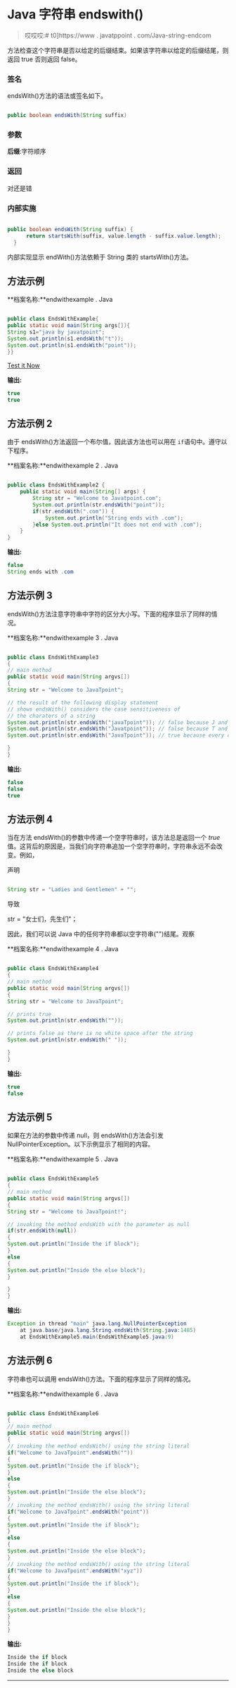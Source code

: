 # Java 字符串 endswith()

> 哎哎哎:# t0]https://www . javatppoint . com/Java-string-endcom

方法检查这个字符串是否以给定的后缀结束。如果该字符串以给定的后缀结尾，则返回 true 否则返回 false。

### 签名

endsWith()方法的语法或签名如下。

```java

public boolean endsWith(String suffix) 

```

### 参数

**后缀**:字符顺序

### 返回

对还是错

### 内部实施

```java

public boolean endsWith(String suffix) {  
      return startsWith(suffix, value.length - suffix.value.length);  
  }  

```

内部实现显示 endWith()方法依赖于 String 类的 startsWith()方法。

## 方法示例

**档案名称:**endwithexample . Java

```java

public class EndsWithExample{
public static void main(String args[]){
String s1="java by javatpoint";
System.out.println(s1.endsWith("t"));
System.out.println(s1.endsWith("point"));
}}

```

[Test it Now](https://compiler.javatpoint.com/opr/test.jsp?filename=EndsWithExample)

**输出:**

```java
true
true

```

## 方法示例 2

由于 endsWith()方法返回一个布尔值，因此该方法也可以用在 `if`语句中。遵守以下程序。

**档案名称:**endwithexample 2 . Java

```java

public class EndsWithExample2 {
	public static void main(String[] args) {
		String str = "Welcome to Javatpoint.com";
		System.out.println(str.endsWith("point"));
		if(str.endsWith(".com")) {
			System.out.println("String ends with .com");
		}else System.out.println("It does not end with .com");
	}
}

```

**输出:**

```java
false
String ends with .com

```

## 方法示例 3

endsWith()方法注意字符串中字符的区分大小写。下面的程序显示了同样的情况。

**档案名称:**endwithexample 3 . Java

```java

public class EndsWithExample3 
{  
// main method
public static void main(String argvs[]) 
{
String str = "Welcome to JavaTpoint";

// the result of the following display statement
// shows endsWith() considers the case sensitiveness of 
// the charaters of a string
System.out.println(str.endsWith("javaTpoint")); // false because J and j are different
System.out.println(str.endsWith("Javatpoint")); // false because T and t are different
System.out.println(str.endsWith("JavaTpoint")); // true because every character is same

}
}

```

**输出:**

```java
false
false
true

```

## 方法示例 4

当在方法 endsWith()的参数中传递一个空字符串时，该方法总是返回一个 *true* 值。这背后的原因是，当我们向字符串追加一个空字符串时，字符串永远不会改变。例如，

声明

```java

String str = "Ladies and Gentlemen" + ""; 

```

导致

str = "女士们，先生们"；

因此，我们可以说 Java 中的任何字符串都以空字符串("")结尾。观察

**档案名称:**endwithexample 4 . Java

```java

public class EndsWithExample4
{  
// main method
public static void main(String argvs[]) 
{
String str = "Welcome to JavaTpoint";

// prints true
System.out.println(str.endsWith(""));

// prints false as there is no white space after the string
System.out.println(str.endsWith(" "));

}
}

```

**输出:**

```java
true
false

```

## 方法示例 5

如果在方法的参数中传递 null，则 endsWith()方法会引发 NullPointerException。以下示例显示了相同的内容。

**档案名称:**endwithexample 5 . Java

```java

public class EndsWithExample5
{
// main method
public static void main(String argvs[])
{
String str = "Welcome to JavaTpoint!";

// invoking the method endsWith with the parameter as null
if(str.endsWith(null))
{
System.out.println("Inside the if block");
}
else
{
System.out.println("Inside the else block");
}

}
}

```

**输出:**

```java
Exception in thread "main" java.lang.NullPointerException
	at java.base/java.lang.String.endsWith(String.java:1485)
	at EndsWithExample5.main(EndsWithExample5.java:9)

```

## 方法示例 6

字符串也可以调用 endsWith()方法。下面的程序显示了同样的情况。

**档案名称:**endwithexample 6 . Java

```java

public class EndsWithExample6
{
// main method
public static void main(String argvs[])
{
// invoking the method endsWith() using the string literal
if("Welcome to JavaTpoint".endsWith(""))
{
System.out.println("Inside the if block");
}
else
{
System.out.println("Inside the else block");
}
// invoking the method endsWith() using the string literal
if("Welcome to JavaTpoint".endsWith("point"))
{
System.out.println("Inside the if block");
}
else
{
System.out.println("Inside the else block");
}
// invoking the method endsWith() using the string literal
if("Welcome to JavaTpoint".endsWith("xyz"))
{
System.out.println("Inside the if block");
}
else
{
System.out.println("Inside the else block");
}
}
}

```

**输出:**

```java
Inside the if block
Inside the if block
Inside the else block

```

* * *